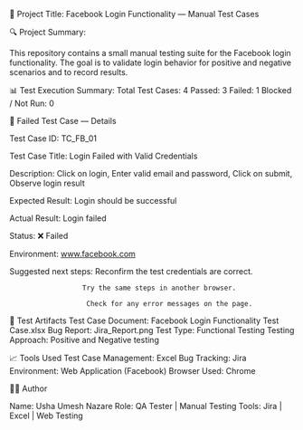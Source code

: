 
📘 Project Title: Facebook Login Functionality — Manual Test Cases

🔍 Project Summary:

This repository contains a small manual testing suite for the Facebook login functionality. The goal is to validate login behavior for positive and negative scenarios and to record results.

📊 Test Execution Summary:
                          Total Test Cases: 4
                          Passed: 3
                          Failed: 1
                          Blocked / Not Run: 0

📄 Failed Test Case — Details


Test Case ID: TC_FB_01

Test Case Title: Login Failed with Valid Credentials

Description:
           Click on login,
           Enter valid email and password,
           Click on submit,
           Observe login result
           
Expected Result: Login should be successful

Actual Result: Login failed

Status: ❌ Failed

Environment: www.facebook.com


Suggested next steps: Reconfirm the test credentials are correct.
                      
                      Try the same steps in another browser.
                      
                       Check for any error messages on the page.

🧰 Test Artifacts
                 Test Case Document: Facebook Login Functionality Test Case.xlsx
                 Bug Report: Jira_Report.png
                 Test Type: Functional Testing
                 Testing Approach: Positive and Negative testing

📈 Tools Used
             Test Case Management: Excel
             Bug Tracking: Jira
             Environment: Web Application (Facebook)
             Browser Used: Chrome

👩‍💻 Author

Name: Usha Umesh Nazare
Role: QA Tester | Manual Testing
Tools: Jira | Excel | Web Testing

